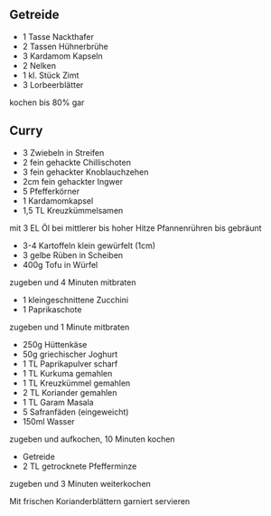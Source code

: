 ## Getreide
- 1 Tasse Nackthafer
- 2 Tassen Hühnerbrühe
- 3 Kardamom Kapseln
- 2 Nelken
- 1 kl. Stück Zimt
- 3 Lorbeerblätter

kochen bis 80% gar


## Curry
- 3 Zwiebeln in Streifen
- 2 fein gehackte Chillischoten
- 3 fein gehackter Knoblauchzehen
- 2cm fein gehackter Ingwer
- 5 Pfefferkörner
- 1 Kardamomkapsel
- 1,5 TL Kreuzkümmelsamen

mit 3 EL Öl bei mittlerer bis hoher Hitze Pfannenrühren bis gebräunt 


- 3-4 Kartoffeln klein gewürfelt (1cm)
- 3 gelbe Rüben in Scheiben
- 400g Tofu in Würfel

zugeben und 4 Minuten mitbraten


- 1 kleingeschnittene Zucchini
- 1 Paprikaschote

zugeben und 1 Minute mitbraten


- 250g Hüttenkäse
- 50g griechischer Joghurt
- 1 TL Paprikapulver scharf
- 1 TL Kurkuma gemahlen
- 1 TL Kreuzkümmel gemahlen
- 2 TL Koriander gemahlen
- 1 TL Garam Masala
- 5 Safranfäden (eingeweicht)
- 150ml Wasser

zugeben und aufkochen, 10 Minuten kochen


- Getreide
- 2 TL getrocknete Pfefferminze

zugeben und 3 Minuten weiterkochen


Mit frischen Korianderblättern garniert servieren
